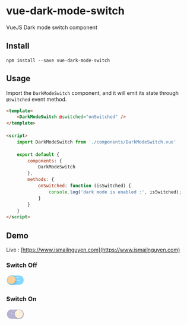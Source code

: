 # vue-dark-mode-switch
VueJS Dark mode switch component

## Install
```shell
npm install --save vue-dark-mode-switch
```

## Usage
Import the `DarkModeSwitch` component, and it will emit its state through `@switched` event method.

```html
<template>
    <DarkModeSwitch @switched="onSwitched" />
</template>

<script>
	import DarkModeSwitch from './components/DarkModeSwitch.vue'

	export default {
		components: {
			DarkModeSwitch
		},
		methods: {
			onSwitched: function (isSwitched) {
				console.log('dark mode is enabled :', isSwitched);
			}
		}
	}
</script>
```

## Demo

Live : [https://www.ismailnguyen.com](https://www.ismailnguyen.com)

### Switch Off
![Switch Off](https://raw.githubusercontent.com/ismailnguyen/vue-dark-mode-switch/master/docs/assets/switch_off.png)

### Switch On
![Switch On](https://raw.githubusercontent.com/ismailnguyen/vue-dark-mode-switch/master/docs/assets/switch_on.png)